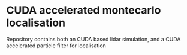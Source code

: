 # CUDA accelerated montecarlo localisation

Repository contains both an CUDA based lidar simulation, and a CUDA accelerated particle filter for localisation